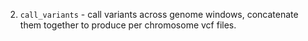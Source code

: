 2. `call_variants` - call variants across genome windows, concatenate them together to produce per chromosome vcf files.
